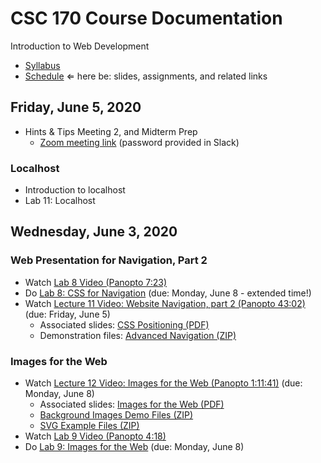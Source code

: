 # CSC 170 Course Documentation
Introduction to Web Development

- [Syllabus](syllabus.md)
- [Schedule](schedule.md)   &lArr; here be: slides, assignments, and related links

## Friday, June 5, 2020

- Hints & Tips Meeting 2, and Midterm Prep
  - [Zoom meeting link](https://rochester.zoom.us/j/98896706677) (password provided in Slack)

### Localhost

- Introduction to localhost
- Lab 11: Localhost

## Wednesday, June 3, 2020

### Web Presentation for Navigation, Part 2

- Watch [Lab 8 Video (Panopto 7:23)](https://rochester.hosted.panopto.com/Panopto/Pages/Viewer.aspx?id=90b94d22-af4c-4e8c-abc7-abcf01198d26)
- Do [Lab 8: CSS for Navigation](lab08-css-for-navigation/instructions.md) (due: Monday, June 8 - extended time!)
- Watch [Lecture 11 Video: Website Navigation, part 2 (Panopto 43:02)](https://rochester.hosted.panopto.com/Panopto/Pages/Viewer.aspx?id=c145e04e-0ca4-4d18-8158-abcf016a1575) (due: Friday, June 5)
  - Associated slides: [CSS Positioning (PDF)](07a-web-navigation2/css-positioning.pdf)
  - Demonstration files: [Advanced Navigation (ZIP)](07a-web-navigation2/demo_advanced-navigation.zip)

### Images for the Web

- Watch [Lecture 12 Video: Images for the Web (Panopto 1:11:41)](https://rochester.hosted.panopto.com/Panopto/Pages/Viewer.aspx?id=05cd4d3b-746e-441a-bc58-abd0011b5f27) (due: Monday, June 8)
  - Associated slides: [Images for the Web (PDF)](07b-images-for-the-web/images-for-the-web.pdf)
  - [Background Images Demo Files (ZIP)](07b-images-for-the-web/background-image_demo.zip)
  - [SVG Example Files (ZIP)](07b-images-for-the-web/svg_examples.zip)
- Watch [Lab 9 Video (Panopto 4:18)](https://rochester.hosted.panopto.com/Panopto/Pages/Viewer.aspx?id=fb55022e-2a53-4172-8c84-abd00168a69d)
- Do [Lab 9: Images for the Web](lab09-background-images/instructions.md) (due: Monday, June 8)

